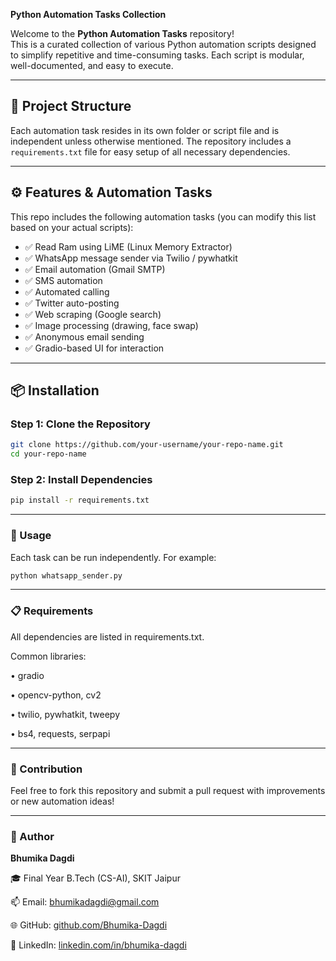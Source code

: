 **Python Automation Tasks Collection**

Welcome to the **Python Automation Tasks** repository!  
This is a curated collection of various Python automation scripts designed to simplify repetitive and time-consuming tasks. Each script is modular, well-documented, and easy to execute.

---

## 📂 Project Structure

Each automation task resides in its own folder or script file and is independent unless otherwise mentioned. The repository includes a `requirements.txt` file for easy setup of all necessary dependencies.

---

## ⚙️ Features & Automation Tasks

This repo includes the following automation tasks (you can modify this list based on your actual scripts):

- ✅ Read Ram using LiME (Linux Memory Extractor)
- ✅ WhatsApp message sender via Twilio / pywhatkit
- ✅ Email automation (Gmail SMTP)
- ✅ SMS automation
- ✅ Automated calling
- ✅ Twitter auto-posting
- ✅ Web scraping (Google search)
- ✅ Image processing (drawing, face swap)
- ✅ Anonymous email sending
- ✅ Gradio-based UI for interaction

---

## 📦 Installation

### Step 1: Clone the Repository

```bash
git clone https://github.com/your-username/your-repo-name.git
cd your-repo-name
```

### Step 2: Install Dependencies
```bash
pip install -r requirements.txt
```

---

### 🧪 Usage

Each task can be run independently. For example:
```bash
python whatsapp_sender.py
```

---

### 📋 Requirements

All dependencies are listed in requirements.txt.

Common libraries:

• gradio

• opencv-python, cv2

• twilio, pywhatkit, tweepy

• bs4, requests, serpapi


---

### 🙌 Contribution

Feel free to fork this repository and submit a pull request with improvements or new automation ideas!

---

### 👤 Author

**Bhumika Dagdi**

🎓 Final Year B.Tech (CS-AI), SKIT Jaipur

📫 Email: bhumikadagdi@gmail.com

🌐 GitHub: [github.com/Bhumika-Dagdi](https://github.com/Bhumika-Dagdi)

🔗 LinkedIn: [linkedin.com/in/bhumika-dagdi](https://linkedin.com/in/bhumika-dagdi)

